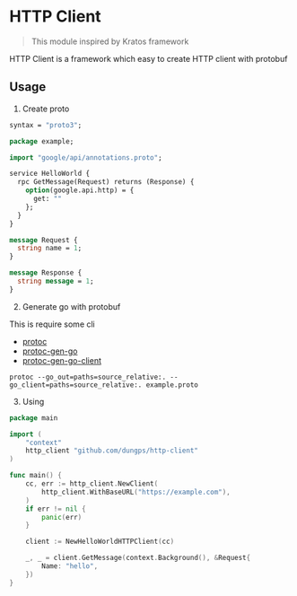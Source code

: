 # HTTP Client

> This module inspired by Kratos framework

HTTP Client is a framework which easy to create HTTP client with protobuf

## Usage

1. Create proto

```protobuf
syntax = "proto3";

package example;

import "google/api/annotations.proto";

service HelloWorld {
  rpc GetMessage(Request) returns (Response) {
    option(google.api.http) = {
      get: ""
    };
  }
}

message Request {
  string name = 1;
}

message Response {
  string message = 1;
}
```

2. Generate go with protobuf

This is require some cli
- [protoc]()
- [protoc-gen-go]()
- [protoc-gen-go-client]()

```shell
protoc --go_out=paths=source_relative:. --go_client=paths=source_relative:. example.proto
```

3. Using

```go
package main

import (
	"context"
	http_client "github.com/dungps/http-client"
)

func main() {
	cc, err := http_client.NewClient(
		http_client.WithBaseURL("https://example.com"),
	)
	if err != nil {
		panic(err)
	}

	client := NewHelloWorldHTTPClient(cc)

	_, _ = client.GetMessage(context.Background(), &Request{
		Name: "hello",
	})
}
```